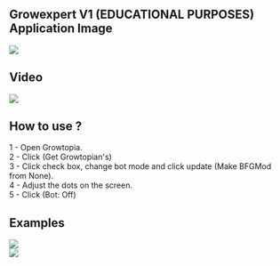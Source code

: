 ## Growexpert V1 (EDUCATIONAL PURPOSES) <br>Application Image
<img src="https://github.com/utkayfirat/Growexpert/blob/main/one.png"><br>

## Video
<img src="https://github.com/utkayfirat/Growexpert/blob/main/open.gif"><br>

## How to use ?
1 - Open Growtopia.<br>
2 - Click (Get Growtopian's)<br>
3 - Click check box, change bot mode and click update (Make BFGMod from None). <br>
4 - Adjust the dots on the screen.<br>
5 - Click (Bot: Off)<br>

## Examples
<img src="https://github.com/utkayfirat/Growexpert/blob/main/two.png"><br>
<img src="https://github.com/utkayfirat/Growexpert/blob/main/three.png"><br>
